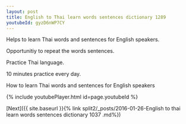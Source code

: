 ```yaml
---
layout: post
title: English to Thai learn words sentences dictionary 1289 
youtubeId: gyzD6nWP7CY
---
```

 
 
Helps to learn Thai words and sentences for English speakers.

Opportunitiy to repeat the words sentences. 

Practice Thai language. 
 
10 minutes practice every day. 
 
How to learn Thai words and sentences for English speakers 
 
{% include youtubePlayer.html id=page.youtubeId %}
 
 
[Next]({{ site.baseurl }}{% link  split2/_posts/2016-01-26-English to thai learn words sentences dictionary 1037 .md%})
 
